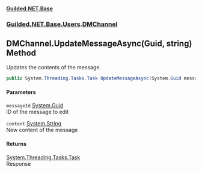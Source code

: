 #### [Guilded.NET.Base](Guilded_NET_Base.md 'Guilded.NET.Base')
### [Guilded.NET.Base.Users](Guilded_NET_Base.md#Guilded_NET_Base_Users 'Guilded.NET.Base.Users').[DMChannel](DMChannel.md 'Guilded.NET.Base.Users.DMChannel')
## DMChannel.UpdateMessageAsync(Guid, string) Method
Updates the contents of the message.  
```csharp
public System.Threading.Tasks.Task UpdateMessageAsync(System.Guid messageId, string content);
```
#### Parameters
<a name='Guilded_NET_Base_Users_DMChannel_UpdateMessageAsync(System_Guid_string)_messageId'></a>
`messageId` [System.Guid](https://docs.microsoft.com/en-us/dotnet/api/System.Guid 'System.Guid')  
ID of the message to edit
  
<a name='Guilded_NET_Base_Users_DMChannel_UpdateMessageAsync(System_Guid_string)_content'></a>
`content` [System.String](https://docs.microsoft.com/en-us/dotnet/api/System.String 'System.String')  
New content of the message
  
#### Returns
[System.Threading.Tasks.Task](https://docs.microsoft.com/en-us/dotnet/api/System.Threading.Tasks.Task 'System.Threading.Tasks.Task')  
Response
